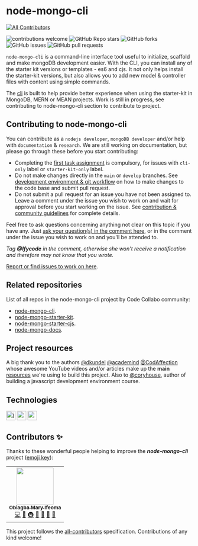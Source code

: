 # node-mongo-cli
<!-- ALL-CONTRIBUTORS-BADGE:START - Do not remove or modify this section -->
[![All Contributors](https://img.shields.io/badge/all_contributors-1-orange.svg?style=flat-square)](#contributors-)
<!-- ALL-CONTRIBUTORS-BADGE:END -->

![contributions welcome](https://img.shields.io/badge/contributions-welcome-brightgreen.svg?style=flat) ![GitHub Repo stars](https://img.shields.io/github/stars/code-collabo/node-mongo-cli) ![GitHub forks](https://img.shields.io/github/forks/code-collabo/node-mongo-cli) ![GitHub issues](https://img.shields.io/github/issues/code-collabo/node-mongo-cli?color=red) ![GitHub pull requests](https://img.shields.io/github/issues-pr/code-collabo/node-mongo-cli?color=goldenrod)

`node-mongo-cli` is a command-line interface tool useful to initialize, scaffold and make mongoDB development easier. With the CLI, you can install any of the starter kit versions or templates - es6 and cjs. It not only helps install the starter-kit versions, but also allows you to add new model & controller files with content using simple commands. 

The [cli](https://github.com/code-collabo/node-mongo-cli) is built to help provide better experience when using the starter-kit in MongoDB, MERN or MEAN projects. Work is still in progress, see contributing to node-mongo-cli section to contribute to project.

## Contributing to node-mongo-cli
You can contribute as a `nodejs developer`, `mongoDB developer` and/or help with `documentation` & `research`. We are still working on documentation, but please go through these before you start contributing:
* Completing the [first task assignment](https://github.com/code-collabo/node-mongo-cli/issues/1#issuecomment-785559734) is compulsory, for issues with `cli-only` label or `starter-kit-only` label.
* Do not make changes directly in the `main` or `develop` branches. See [development environment & git workflow](https://github.com/code-collabo/node-mongo-docs/issues/2) on how to make changes to the code base and submit pull request.
* Do not submit a pull request for an issue you have not been assigned to. Leave a comment under the issue you wish to work on and wait for approval before you start working on the issue. See [contribution & community guidelines](https://github.com/code-collabo/node-mongo-docs/issues/3) for complete details.

Feel free to ask questions concerning anything not clear on this topic if you have any. Just [ask your question(s) in the comment here](https://github.com/code-collabo/node-mongo-cli/issues/29), or in the comment under the issue you wish to work on and you'll be attended to.

_Tag **@Ifycode** in the comment, otherwise she won't receive a notification and therefore may not know that you wrote._

[Report or find issues to work on here](https://github.com/code-collabo/node-mongo-cli/issues).

## Related repositories
List of all repos in the node-mongo-cli project by Code Collabo community:
* [node-mongo-cli](https://github.com/code-collabo/node-mongo-cli).
* [node-mongo-starter-kit](https://github.com/code-collabo/node-mongo-starter-kit).
* [node-mongo-starter-cjs](https://github.com/code-collabo/node-mongo-starter-cjs).
* [node-mongo-docs](https://github.com/code-collabo/node-mongo-docs).

## Project resources
A big thank you to the authors [@dkundel](https://github.com/dkundel) [@academind](https://github.com/academind) [@CodAffection](https://github.com/CodAffection) whose awesome YouTube videos and/or articles make up the **main** [resources](https://github.com/code-collabo/node-mongo-docs/issues/1) we're using to build this project. Also to [@coryhouse](https://github.com/coryhouse), author of building a javascript development environment course.

## Technologies

[<img alt="javascript" height="25px" src="https://www.freepnglogos.com/uploads/javascript/javascript-online-logo-for-website-0.png" />](https://github.com/code-collabo/node-mongo-cli)
[<img alt="node js" height="25px" src="https://nodejs.org/static/images/logos/nodejs-new-pantone-black.svg" />](https://github.com/code-collabo/node-mongo-cli)
[<img alt="mongoDB" height="25px" src="https://webassets.mongodb.com/_com_assets/cms/MongoDB_Logo_FullColorBlack_RGB-4td3yuxzjs.png" />](https://github.com/code-collabo/node-mongo-cli)


## Contributors ✨

Thanks to these wonderful people helping to improve the ***node-mongo-cli*** project ([emoji key](https://allcontributors.org/docs/en/emoji-key)):

<!-- ALL-CONTRIBUTORS-LIST:START - Do not remove or modify this section -->
<!-- prettier-ignore-start -->
<!-- markdownlint-disable -->
<table>
  <tr>
    <td align="center"><a href="https://github.com/Ifycode"><img src="https://avatars.githubusercontent.com/u/45185388?v=4?s=100" width="100px;" alt=""/><br /><sub><b>Obiagba Mary Ifeoma</b></sub></a><br /><a href="https://github.com/code-collabo/node-mongo-cli/commits?author=Ifycode" title="Code">💻</a> <a href="https://github.com/code-collabo/node-mongo-cli/commits?author=Ifycode" title="Documentation">📖</a> <a href="#infra-Ifycode" title="Infrastructure (Hosting, Build-Tools, etc)">🚇</a> <a href="#maintenance-Ifycode" title="Maintenance">🚧</a> <a href="https://github.com/code-collabo/node-mongo-cli/pulls?q=is%3Apr+reviewed-by%3AIfycode" title="Reviewed Pull Requests">👀</a> <a href="#projectManagement-Ifycode" title="Project Management">📆</a> <a href="#ideas-Ifycode" title="Ideas, Planning, & Feedback">🤔</a></td>
  </tr>
</table>

<!-- markdownlint-restore -->
<!-- prettier-ignore-end -->

<!-- ALL-CONTRIBUTORS-LIST:END -->

This project follows the [all-contributors](https://github.com/all-contributors/all-contributors) specification. Contributions of any kind welcome!
